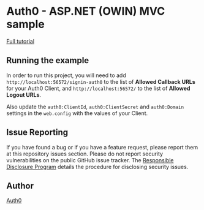 ﻿# Auth0 - ASP.NET (OWIN) MVC sample

[Full tutorial](https://auth0.com/docs/quickstart/webapp/aspnet-owin/03-user-profile)

## Running the example

In order to run this project, you will need to add `http://localhost:56572/signin-auth0` to the list of **Allowed Callback URLs** for your Auth0 Client, and `http://localhost:56572/` to the list of **Allowed Logout URLs**.

Also update the `auth0:ClientId`, `auth0:ClientSecret` and `auth0:Domain` settings in the `web.config` with the values of your Client.

## Issue Reporting

If you have found a bug or if you have a feature request, please report them at this repository issues section. Please do not report security vulnerabilities on the public GitHub issue tracker. The [Responsible Disclosure Program](https://auth0.com/whitehat) details the procedure for disclosing security issues.

## Author

[Auth0](auth0.com)